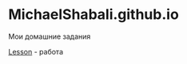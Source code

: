 

# MichaelShabali.github.io
Мои домашние задания

[Lesson](https://michaelshabali.github.io/Lesson/ "Моя гтовая домашка") - работа 
